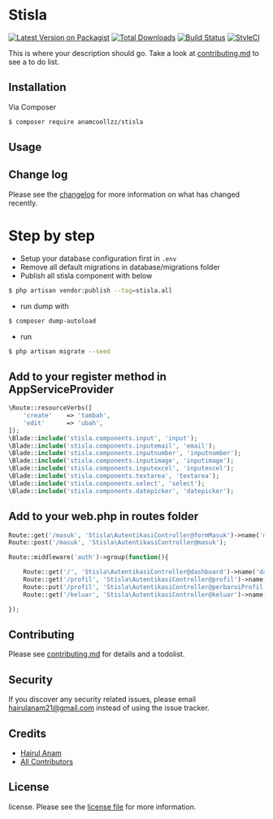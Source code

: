 # Stisla

[![Latest Version on Packagist][ico-version]][link-packagist]
[![Total Downloads][ico-downloads]][link-downloads]
[![Build Status][ico-travis]][link-travis]
[![StyleCI][ico-styleci]][link-styleci]

This is where your description should go. Take a look at [contributing.md](contributing.md) to see a to do list.

## Installation

Via Composer

``` bash
$ composer require anamcoollzz/stisla
```

## Usage

## Change log

Please see the [changelog](changelog.md) for more information on what has changed recently.

# Step by step
- Setup your database configuration first in ```.env```
- Remove all default migrations in database/migrations folder
- Publish all stisla component with below
``` bash 
$ php artisan vendor:publish --tag=stisla.all 
```
- run dump with
``` bash 
$ composer dump-autoload 
```
- run 
``` bash 
$ php artisan migrate --seed 
```

## Add to your register method in AppServiceProvider

``` php
\Route::resourceVerbs([
    'create'    => 'tambah',
    'edit'      => 'ubah',
]);
\Blade::include('stisla.components.input', 'input');
\Blade::include('stisla.components.inputemail', 'email');
\Blade::include('stisla.components.inputnumber', 'inputnumber');
\Blade::include('stisla.components.inputimage', 'inputimage');
\Blade::include('stisla.components.inputexcel', 'inputexcel');
\Blade::include('stisla.components.textarea', 'textarea');
\Blade::include('stisla.components.select', 'select');
\Blade::include('stisla.components.datepicker', 'datepicker');
```

## Add to your web.php in routes folder

``` php
Route::get('/masuk', 'Stisla\AutentikasiController@formMasuk')->name('masuk');
Route::post('/masuk', 'Stisla\AutentikasiController@masuk');

Route::middleware('auth')->group(function(){

	Route::get('/', 'Stisla\AutentikasiController@dashboard')->name('dashboard');
	Route::get('/profil', 'Stisla\AutentikasiController@profil')->name('profil');
	Route::put('/profil', 'Stisla\AutentikasiController@perbaruiProfil')->name('profil.update');
	Route::get('/keluar', 'Stisla\AutentikasiController@keluar')->name('keluar');

});
```

## Contributing

Please see [contributing.md](contributing.md) for details and a todolist.

## Security

If you discover any security related issues, please email hairulanam21@gmail.com instead of using the issue tracker.

## Credits

- [Hairul Anam][link-author]
- [All Contributors][link-contributors]

## License

license. Please see the [license file](license.md) for more information.

[ico-version]: https://img.shields.io/packagist/v/anamcoollzz/stisla.svg?style=flat-square
[ico-downloads]: https://img.shields.io/packagist/dt/anamcoollzz/stisla.svg?style=flat-square
[ico-travis]: https://img.shields.io/travis/anamcoollzz/stisla/master.svg?style=flat-square
[ico-styleci]: https://styleci.io/repos/12345678/shield

[link-packagist]: https://packagist.org/packages/anamcoollzz/stisla
[link-downloads]: https://packagist.org/packages/anamcoollzz/stisla
[link-travis]: https://travis-ci.org/anamcoollzz/stisla
[link-styleci]: https://styleci.io/repos/12345678
[link-author]: https://github.com/anamcoollzz
[link-contributors]: ../../contributors
